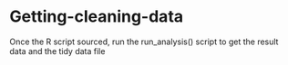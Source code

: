 # Getting-cleaning-data

Once the R script sourced, run the run_analysis() script to get the result data and the tidy data file

